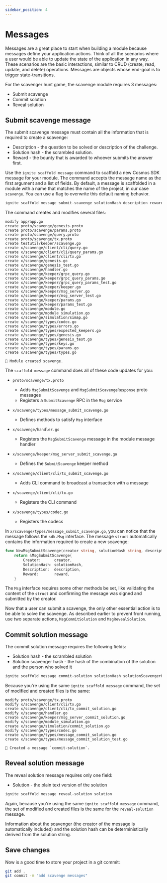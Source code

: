 ```yaml
---
sidebar_position: 4
---
```


# Messages

Messages are a great place to start when building a module because messages define your application actions. Think of all the scenarios where a user would be able to update the state of the application in any way. These scenarios are the basic interactions, similar to CRUD (create, read, update, and delete) operations. Messages are objects whose end-goal is to trigger state-transitions.

For the scavenger hunt game, the scavenge module requires 3 messages:

* Submit scavenge
* Commit solution
* Reveal solution

## Submit scavenge message

The submit scavenge message must contain all the information that is required to create a scavenge:

* Description - the question to be solved or description of the challenge.
* Solution hash - the scrambled solution.
* Reward - the bounty that is awarded to whoever submits the answer first.

Use the `ignite scaffold message` command to scaffold a new Cosmos SDK message for your module. The command accepts the message name as the first argument and a list of fields. By default, a message is scaffolded in a module with a name that matches the name of the project, in our case `scavenge`. You can use a flag to overwrite this default naming behavior.

```bash
ignite scaffold message submit-scavenge solutionHash description reward
```

The command creates and modifies several files:

```
modify app/app.go
create proto/scavenge/genesis.proto
create proto/scavenge/params.proto
create proto/scavenge/query.proto
create proto/scavenge/tx.proto
create testutil/keeper/scavenge.go
create x/scavenge/client/cli/query.go
create x/scavenge/client/cli/query_params.go
create x/scavenge/client/cli/tx.go
create x/scavenge/genesis.go
create x/scavenge/genesis_test.go
create x/scavenge/handler.go
create x/scavenge/keeper/grpc_query.go
create x/scavenge/keeper/grpc_query_params.go
create x/scavenge/keeper/grpc_query_params_test.go
create x/scavenge/keeper/keeper.go
create x/scavenge/keeper/msg_server.go
create x/scavenge/keeper/msg_server_test.go
create x/scavenge/keeper/params.go
create x/scavenge/keeper/params_test.go
create x/scavenge/module.go
create x/scavenge/module_simulation.go
create x/scavenge/simulation/simap.go
create x/scavenge/types/codec.go
create x/scavenge/types/errors.go
create x/scavenge/types/expected_keepers.go
create x/scavenge/types/genesis.go
create x/scavenge/types/genesis_test.go
create x/scavenge/types/keys.go
create x/scavenge/types/params.go
create x/scavenge/types/types.go

🎉 Module created scavenge.
```

The `scaffold message` command does all of these code updates for you:

* `proto/scavenge/tx.proto`

  * Adds `MsgSubmitScavenge` and `MsgSubmitScavengeResponse` proto messages
  * Registers a `SubmitScavenge` RPC in the `Msg` service

* `x/scavenge/types/message_submit_scavenge.go`

  * Defines methods to satisfy `Msg` interface

* `x/scavenge/handler.go`

  * Registers the `MsgSubmitScavenge` message in the module message handler

* `x/scavenge/keeper/msg_server_submit_scavenge.go`

  * Defines the `SubmitScavenge` keeper method

* `x/scavenge/client/cli/tx_submit_scavenge.go`

  * Adds CLI command to broadcast a transaction with a message

* `x/scavenge/client/cli/tx.go`

  * Registers the CLI command

* `x/scavenge/types/codec.go`

  * Registers the codecs

In `x/scavenge/types/message_submit_scavenge.go`, you can notice that the message follows the `sdk.Msg` interface. The message `struct` automatically contains the information required to create a new scavenge:

```go
func NewMsgSubmitScavenge(creator string, solutionHash string, description string, reward string) *MsgSubmitScavenge {
	return &MsgSubmitScavenge{
		Creator:      creator,
		SolutionHash: solutionHash,
		Description:  description,
		Reward:       reward,
	}
```

The `Msg` interface requires some other methods be set, like validating the content of the `struct` and confirming the message was signed and submitted by the creator.

Now that a user can submit a scavenge, the only other essential action is to be able to solve the scavenge. As described earlier to prevent front running, use two separate actions, `MsgCommitSolution` and `MsgRevealSolution`.

## Commit solution message

The commit solution message requires the following fields:

* Solution hash - the scrambled solution
* Solution scavenger hash - the hash of the combination of the solution and the person who solved it

```bash
ignite scaffold message commit-solution solutionHash solutionScavengerHash
```

Because you're using the same `ignite scaffold message` command, the set of modified and created files is the same:
```
modify proto/scavenge/tx.proto
modify x/scavenge/client/cli/tx.go
create x/scavenge/client/cli/tx_commit_solution.go
modify x/scavenge/handler.go
create x/scavenge/keeper/msg_server_commit_solution.go
modify x/scavenge/module_simulation.go
create x/scavenge/simulation/commit_solution.go
modify x/scavenge/types/codec.go
create x/scavenge/types/message_commit_solution.go
create x/scavenge/types/message_commit_solution_test.go

🎉 Created a message `commit-solution`.
```

## Reveal solution message

The reveal solution message requires only one field:

* Solution - the plain text version of the solution

```bash
ignite scaffold message reveal-solution solution
```

Again, because you're using the same `ignite scaffold message` command, the set of modified and created files is the same for the `reveal-solution` message.

Information about the scavenger (the creator of the message is automatically included) and the solution hash can be deterministically derived from the solution string.

## Save changes

Now is a good time to store your project in a git commit:

```bash
git add .
git commit -m "add scavenge messages"
```
